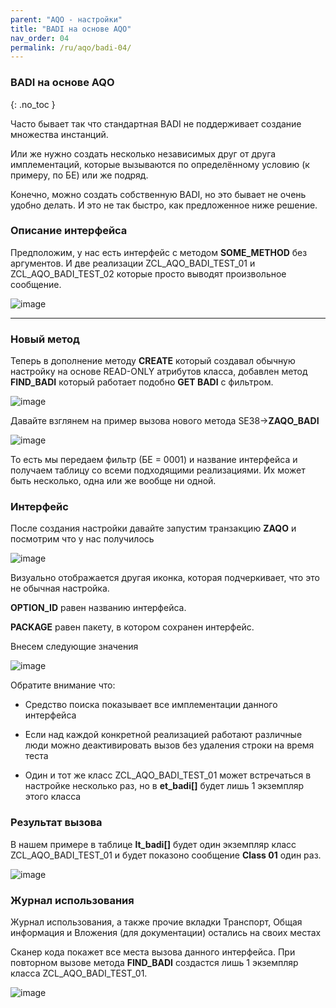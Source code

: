 ```yaml
---
parent: "AQO - настройки"
title: "BADI на основе AQO"
nav_order: 04
permalink: /ru/aqo/badi-04/
---
```


### BADI на основе AQO
{: .no_toc }

Часто бывает так что стандартная BADI не поддерживает создание множества инстанций.

Или же нужно создать несколько независимых друг от друга имплементаций, которые вызываются по определённому условию (к примеру, по БЕ) или же подряд.

Конечно, можно создать собственную BADI, но это бывает не очень удобно делать. И это не так быстро, как предложенное ниже решение.

### Описание интерфейса

Предположим, у нас есть интерфейс с методом **SOME_METHOD** без аргументов. И две реализации ZCL_AQO_BADI_TEST_01 и ZCL_AQO_BADI_TEST_02 которые просто выводят произвольное сообщение.

![image](https://github.com/bizhuka/bizhuka.github.io/assets/36256417/20408dd8-12cc-49e7-b46c-018b63fef6ca)

---

### Новый метод

Теперь в дополнение методу **CREATE** который создавал обычную настройку на основе READ-ONLY атрибутов класса, добавлен метод **FIND_BADI** который работает подобно **GET BADI** с фильтром.

![image](https://github.com/bizhuka/bizhuka.github.io/assets/36256417/b9632a9f-5409-4251-8293-337133b97dd1)

Давайте взглянем на пример вызова нового метода SE38->**ZAQO_BADI**

![image](https://github.com/bizhuka/bizhuka.github.io/assets/36256417/e1fd86ac-3c2a-4be2-8cd3-042e2dc9b7b9)

То есть мы передаем фильтр (БЕ = 0001) и название интерфейса и получаем таблицу со всеми подходящими реализациями. Их может быть несколько, одна или же вообще ни одной.

### Интерфейс

После создания настройки давайте запустим транзакцию **ZAQO** и посмотрим что у нас получилось

![image](https://github.com/bizhuka/bizhuka.github.io/assets/36256417/53043c70-f671-4f5f-9362-57f8dbe6e3e4)

Визуально отображается другая иконка, которая подчеркивает, что это не обычная настройка.

**OPTION_ID** равен названию интерфейса.

**PACKAGE** равен пакету, в котором сохранен интерфейс.

Внесем следующие значения

![image](https://github.com/bizhuka/bizhuka.github.io/assets/36256417/889682cd-1563-4aee-bc13-f22aa8670c69)

Обратите внимание что:

* Средство поиска показывает все имплементации данного интерфейса

* Если над каждой конкретной реализацией работают различные люди можно деактивировать вызов без удаления строки на время теста

* Один и тот же класс ZCL_AQO_BADI_TEST_01 может встречаться в настройке несколько раз, но в **et_badi[]** будет лишь 1 экземпляр этого класса

### Результат вызова

В нашем примере в таблице **lt_badi[]** будет один экземпляр класс ZCL_AQO_BADI_TEST_01 и будет  показоно сообщение **Class 01** один раз.

![image](https://github.com/bizhuka/bizhuka.github.io/assets/36256417/7bbaec51-6a01-4d42-977c-16b9aa6fc893)

### Журнал использования

Журнал использования, а также прочие вкладки Транспорт, Общая информация и Вложения (для документации) остались на своих местах

Сканер кода покажет все места вызова данного интерфейса. При повторном вызове метода **FIND_BADI** создастся лишь 1 экземпляр класса ZCL_AQO_BADI_TEST_01.

![image](https://github.com/bizhuka/bizhuka.github.io/assets/36256417/ef9f068b-6d1c-4ec6-bd62-fecdba1a0b6e)